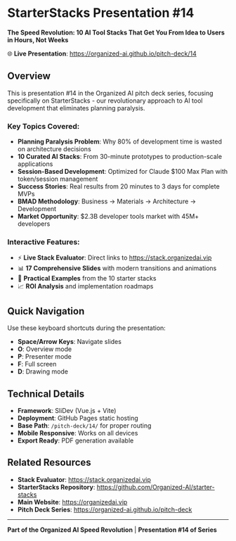 # StarterStacks Presentation #14

**The Speed Revolution: 10 AI Tool Stacks That Get You From Idea to Users in Hours, Not Weeks**

🌐 **Live Presentation**: https://organized-ai.github.io/pitch-deck/14

## Overview

This is presentation #14 in the Organized AI pitch deck series, focusing specifically on StarterStacks - our revolutionary approach to AI tool development that eliminates planning paralysis.

### Key Topics Covered:
- **Planning Paralysis Problem**: Why 80% of development time is wasted on architecture decisions
- **10 Curated AI Stacks**: From 30-minute prototypes to production-scale applications
- **Session-Based Development**: Optimized for Claude $100 Max Plan with token/session management
- **Success Stories**: Real results from 20 minutes to 3 days for complete MVPs
- **BMAD Methodology**: Business → Materials → Architecture → Development
- **Market Opportunity**: $2.3B developer tools market with 45M+ developers

### Interactive Features:
- ⚡ **Live Stack Evaluator**: Direct links to https://stack.organizedai.vip
- 📊 **17 Comprehensive Slides** with modern transitions and animations
- 🎯 **Practical Examples** from the 10 starter stacks
- 📈 **ROI Analysis** and implementation roadmaps

## Quick Navigation

Use these keyboard shortcuts during the presentation:
- **Space/Arrow Keys**: Navigate slides
- **O**: Overview mode
- **P**: Presenter mode  
- **F**: Full screen
- **D**: Drawing mode

## Technical Details

- **Framework**: SliDev (Vue.js + Vite)
- **Deployment**: GitHub Pages static hosting
- **Base Path**: `/pitch-deck/14/` for proper routing
- **Mobile Responsive**: Works on all devices
- **Export Ready**: PDF generation available

## Related Resources

- **Stack Evaluator**: https://stack.organizedai.vip
- **StarterStacks Repository**: https://github.com/Organized-AI/starter-stacks
- **Main Website**: https://organizedai.vip
- **Pitch Deck Series**: https://organized-ai.github.io/pitch-deck

---

**Part of the Organized AI Speed Revolution** | **Presentation #14 of Series**
